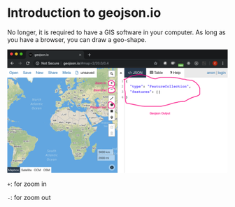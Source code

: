 # Introduction to geojson.io

No longer, it is required to have a GIS software in your computer. As long as
you have a browser, you can draw a geo-shape.

![geojson](../image/geojson.png)

`+`: for zoom in

`-`: for zoom out


